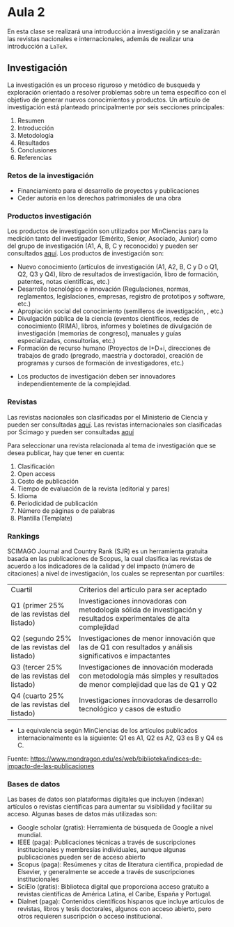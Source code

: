 <h1>Aula 2</h1>

En esta clase se realizará una introducción a investigación y se analizarán las revistas nacionales e internacionales, además de realizar una introducción a `LaTeX`.

<h2>Investigación</h2>

La investigación es un proceso riguroso y metódico de busqueda y exploración orientado a resolver problemas sobre un tema específico con el objetivo de generar nuevos conocimientos y productos. Un artículo de investigación está planteado principalmente por seis secciones principales:

<ol>
    <li>Resumen</li>
    <li>Introducción</li>
    <li>Metodología</li>
    <li>Resultados</li>
    <li>Conclusiones</li>
    <li>Referencias</li>
</ol>

<h3>Retos de la investigación</h3>

<ul>
    <li>Financiamiento para el desarrollo de proyectos y publicaciones</li>
    <li>Ceder autoría en los derechos patrimoniales de una obra</li>
</ul>

<h3>Productos investigación</h3>

Los productos de investigación son utilizados por MinCiencias para la medición tanto del investigador (Emérito, Senior, Asociado, Junior) como del grupo de investigación (A1, A, B, C y reconocido) y pueden ser consultados <a href="https://minciencias.gov.co/convocatorias/investigacion/convocatoria-nacional-actualizacion-y-transicion-para-el-reconocimiento">aquí</a>. Los productos de investigación son:

<ul>
    <li>Nuevo conocimiento (artículos de investigación (A1, A2, B, C y D o Q1, Q2, Q3 y Q4), libro de resultados de investigación, libro de formación, patentes, notas cientifícas, etc.)</li>
    <li>Desarrollo tecnológico e innovación (Regulaciones, normas, reglamentos, legislaciones, empresas, registro de prototipos y software, etc.)</li>
    <li>Apropiación social del conocimiento (semilleros de investigación, , etc.)</li>
    <li>Divulgación pública de la ciencia (eventos científicos, redes de conocimiento (RIMA), libros, informes y boletines de divulgación de investigación (memorias de congreso), manuales y guías especializadas, consultorías, etc.)</li>
    <li>Formación de recurso humano (Proyectos de I+D+i, direcciones de trabajos de grado (pregrado, maestría y doctorado), creación de programas y cursos de formación de investigadores, etc.)</li>
</ul>

* Los productos de investigación deben ser innovadores independientemente de la complejidad.

<h3>Revistas</h3>

Las revistas nacionales son clasificadas por el Ministerio de Ciencia y pueden ser consultadas <a href="https://scienti.minciencias.gov.co/publindex/#/noticias/lista">aquí</a>. Las revistas internacionales son clasificadas por Scimago y pueden ser consultadas <a href="https://www.scimagojr.com">aquí</a>

Para seleccionar una revista relacionada al tema de investigación que se desea publicar, hay que tener en cuenta:

<ol>
    <li> Clasificación </li>
    <li> Open access</li>
    <li> Costo de publicación</li>
    <li> Tiempo de evaluación de la revista (editorial y pares)</li>
    <li> Idioma</li>
    <li> Periodicidad de publicación</li>
    <li> Número de páginas o de palabras</li>
    <li> Plantilla (Template)</li>
</ol>

<h3>Rankings</h3>

SCIMAGO Journal and Country Rank (SJR) es un herramienta gratuita basada en las publicaciones de Scopus, la cual clasifica las revistas de acuerdo a los indicadores de la calidad y del impacto (número de citaciones) a nivel de investigación, los cuales se representan por cuartiles:

<table>
	<tr>
		<td>Cuartil</td>
		<td>Criterios del artículo para ser aceptado</td>
	</tr>
	<tr>
		<td>Q1 (primer 25% de las revistas del listado)</td>
		<td>Investigaciones innovadoras con metodología sólida de investigación y resultados experimentales de alta complejidad</td>
	</tr>
	<tr>
		<td>Q2 (segundo 25% de las revistas del listado)</td>
		<td>Investigaciones de menor innovación que las de Q1 con resultados y análisis significativos e impactantes</td>
	</tr>
	<tr>
		<td>Q3 (tercer 25% de las revistas del listado)</td>
		<td>Investigaciones de innovación moderada con metodología más simples y resultados de menor complejidad que las de Q1 y Q2</td>
	</tr>
    <tr>
		<td>Q4 (cuarto 25% de las revistas del listado)</td>
		<td>Investigaciones innovadoras de desarrollo tecnológico y casos de estudio</td>
	</tr>
</table>

* La equivalencia según MinCiencias de los artículos publicados internacionalmente es la siguiente: Q1 es A1, Q2 es A2, Q3 es B y Q4 es C.

Fuente: https://www.mondragon.edu/es/web/biblioteka/indices-de-impacto-de-las-publicaciones

<h3>Bases de datos</h3>

Las bases de datos son plataformas digitales que incluyen (indexan) artículos o revistas científicas para aumentar su visibilidad y facilitar su acceso. Algunas bases de datos más utilizadas son:

<ul>
    <li>Google scholar (gratis): Herramienta de búsqueda de Google a nivel mundial.</li>
    <li>IEEE (paga): Publicaciones técnicas a través de suscripciones institucionales y membresías individuales, aunque algunas publicaciones pueden ser de acceso abierto</li>
    <li>Scopus (paga): Resúmenes y citas de literatura científica, propiedad de Elsevier, y generalmente se accede a través de suscripciones institucionales</li>
    <li>SciElo (gratis): Biblioteca digital que proporciona acceso gratuito a revistas científicas de América Latina, el Caribe, España y Portugal. </li>
    <li>Dialnet (paga): Contenidos científicos hispanos que incluye artículos de revistas, libros y tesis doctorales, algunos con acceso abierto, pero otros requieren suscripción o acceso institucional.</li>
</ul>